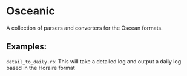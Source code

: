 # Osceanic
A collection of parsers and converters for the Oscean formats.

## Examples:
`detail_to_daily.rb`:
This will take a detailed log and output a daily log based in the Horaire format